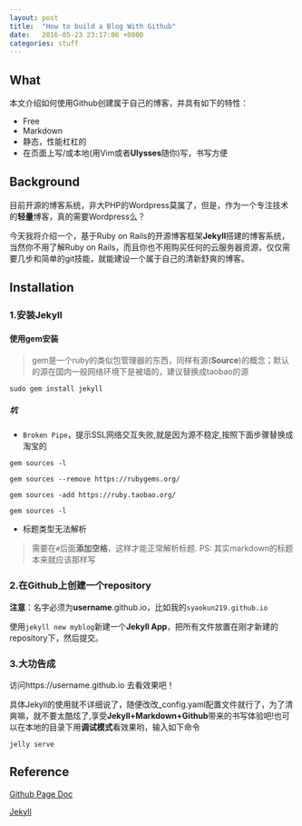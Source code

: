 ```yaml
---
layout: post
title:  "How to build a Blog With Github"
date:   2016-05-23 23:17:06 +0800
categories: stuff
---
```


## What
本文介绍如何使用Github创建属于自己的博客，并具有如下的特性：

- Free
- Markdown
- 静态，性能杠杠的
- 在页面上写/或本地(用Vim或者**Ulysses**随你)写，书写方便

## Background
目前开源的博客系统，非大PHP的Wordpress莫属了，但是，作为一个专注技术的**轻量**博客，真的需要Wordpress么？

今天我将介绍一个，基于Ruby on Rails的开源博客框架**Jekyll**搭建的博客系统，当然你不用了解Ruby on Rails，而且你也不用购买任何的云服务器资源，仅仅需要几步和简单的git技能，就能建设一个属于自己的清新舒爽的博客。

## Installation

### 1.安装Jekyll

#### 使用gem安装

> gem是一个ruby的类似包管理器的东西，同样有源(**Source**)的概念；默认的源在国内一般网络环境下是被墙的，建议替换成taobao的源

`sudo gem install jekyll`

##### 坑

- `Broken Pipe`，提示SSL网络交互失败,就是因为源不稳定,按照下面步骤替换成淘宝的

`gem sources -l`

`gem sources --remove https://rubygems.org/`

`gem sources -add https://ruby.taobao.org/`

`gem sources -l`

- 标题类型无法解析

> 需要在`#`后面**添加空格**，这样才能正常解析标题. PS: 其实markdown的标题本来就应该那样写

### 2.在Github上创建一个repository
**注意**：名字必须为**username**.github.io，比如我的`syaokun219.github.io`

使用`jekyll new myblog`新建一个**Jekyll App**，把所有文件放置在刚才新建的repository下，然后提交。

### 3.大功告成

访问https://username.github.io 去看效果吧！

具体Jekyll的使用就不详细说了，随便改改_config.yaml配置文件就行了，为了清爽嘛，就不要太酷炫了,享受**Jekyll+Markdown+Github**带来的书写体验吧!也可以在本地的目录下用**调试模式**看效果哟，输入如下命令

```
jelly serve
```

## Reference

[Github Page Doc](https://pages.github.com/)

[Jekyll](https://jekyllrb.com/docs/quickstart/)
